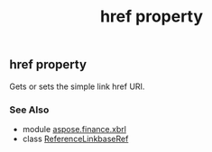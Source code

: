 ﻿---
title: href property
second_title: Aspose.Finance for Python via .NET API References
description: 
type: docs
weight: 60
url: /python-net/aspose.finance.xbrl/referencelinkbaseref/href/
is_root: false
---

## href property


Gets or sets the simple link href URI.

### See Also
* module [aspose.finance.xbrl](../../)
* class [ReferenceLinkbaseRef](/finance/python-net/aspose.finance.xbrl/referencelinkbaseref)
